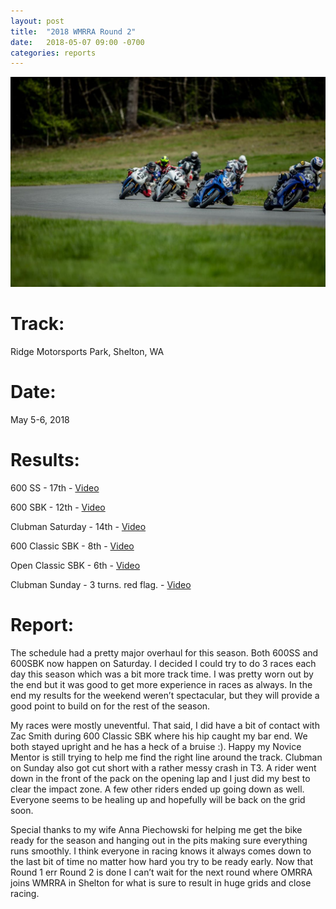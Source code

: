 ```yaml
---
layout: post
title:  "2018 WMRRA Round 2"
date:   2018-05-07 09:00 -0700
categories: reports
---
```


![](/img/race-report-photos/2018/2018-wmrra-r2-header.jpg)

# Track:
Ridge Motorsports Park, Shelton, WA

# Date:
May 5-6, 2018

# Results:
600 SS - 17th - [Video](https://www.youtube.com/watch?v=X9iX4SUYlPw)

600 SBK - 12th - [Video](https://www.youtube.com/watch?v=gcgPTSk9jtA)

Clubman Saturday - 14th - [Video](https://www.youtube.com/watch?v=78OjybDdnm0)

600 Classic SBK - 8th - [Video](https://www.youtube.com/watch?v=aI-reuiZbls)

Open Classic SBK - 6th - [Video](https://www.youtube.com/watch?v=DZnUFWpcWkg)

Clubman Sunday - 3 turns. red flag. - [Video](https://www.youtube.com/watch?v=qLwGjuiT6z4)

# Report:
The schedule had a pretty major overhaul for this season. Both 600SS and 600SBK now happen on Saturday. I decided I could try to do 3 races each day this season which was a bit more track time. I was pretty worn out by the end but it was good to get more experience in races as always. In the end my results for the weekend weren’t spectacular, but they will provide a good point to build on for the rest of the season.

My races were mostly uneventful. That said, I did have a bit of contact with Zac Smith during 600 Classic SBK where his hip caught my bar end. We both stayed upright and he has a heck of a bruise :). Happy my Novice Mentor is still trying to help me find the right line around the track. Clubman on Sunday also got cut short with a rather messy crash in T3. A rider went down in the front of the pack on the opening lap and I just did my best to clear the impact zone. A few other riders ended up going down as well. Everyone seems to be healing up and hopefully will be back on the grid soon.

Special thanks to my wife Anna Piechowski for helping me get the bike ready for the season  and hanging out in the pits making sure everything runs smoothly. I think everyone in racing knows it always comes down to the last bit of time no matter how hard you try to be ready early. Now that Round 1 err Round 2 is done I can’t wait for the next round where OMRRA joins WMRRA in Shelton for what is sure to result in huge grids and close racing.